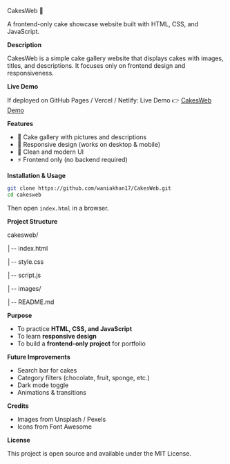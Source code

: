    
CakesWeb 🍰

A frontend-only cake showcase website built with HTML, CSS, and JavaScript.


**Description**

CakesWeb is a simple cake gallery website that displays cakes with images, titles, and descriptions. It focuses only on frontend design and responsiveness.


**Live Demo**

If deployed on GitHub Pages / Vercel / Netlify:
Live Demo 👉 [CakesWeb Demo](your-link-here)


**Features**
- 🍫 Cake gallery with pictures and descriptions
- 📱 Responsive design (works on desktop & mobile)
- 🎨 Clean and modern UI
- ⚡ Frontend only (no backend required)

  
**Installation & Usage**
```bash
git clone https://github.com/waniakhan17/CakesWeb.git
cd cakesweb
```
Then open `index.html` in a browser.

**Project Structure**

cakesweb/

│-- index.html

│-- style.css

│-- script.js 

│-- images/

│-- README.md


**Purpose**
- To practice **HTML, CSS, and JavaScript**
- To learn **responsive design**
- To build a **frontend-only project** for portfolio

**Future Improvements**
- Search bar for cakes
- Category filters (chocolate, fruit, sponge, etc.)
- Dark mode toggle
- Animations & transitions

**Credits**
- Images from Unsplash / Pexels
- Icons from Font Awesome

  
**License**

This project is open source and available under the MIT License.




